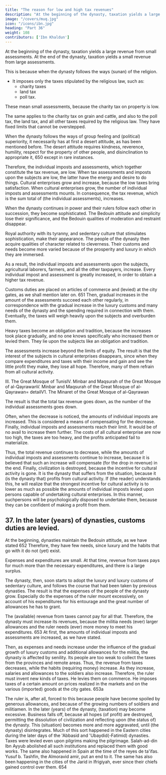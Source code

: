 ```yaml
---
title: "The reason for low and high tax revenues"
description: "At the beginning of the dynasty, taxation yields a large revenue from small assessments. At the end of the dynasty, taxation yields a small revenue from large assessments"
image: "/covers/muq.jpg"
icon: "/icons/ibn.jpg"
heading: "Part 36"
weight: 108
contributors: ['Ibn Khaldun']
---
```



At the beginning of the dynasty, taxation yields a large revenue from small assessments. At the end of the dynasty, taxation yields a small revenue from large assessments.

This is because when the dynasty follows the ways (sunan) of the religion. 
- It imposes only the taxes stipulated by the religious law, such as:
  - charity taxes
  - land tax
  - poll tax. 

These mean small assessments, because the charity tax on property<!--  649 --> is low. 

The same applies to the charity tax on grain and cattle, and also to the poll tax, the land tax, and all other taxes required by the religious law. They have fixed limits that cannot be overstepped.

When the dynasty follows the ways of group feeling and (political) superiority, it necessarily has at first a desert attitude, as has been mentioned before. The desert attitude requires kindness, reverence, humility, respect for the property of other people, and disinclination to appropriate it, 650 except in rare instances.

Therefore, the individual imposts and assessments, which together constitute the tax revenue, are low. When tax assessments and imposts upon the subjects are low, the latter have the energy and desire to do things. Cultural enterprises grow and increase, because the low taxes bring satisfaction. When cultural enterprises grow, the number of individual imposts and assessments mounts. In consequence, the tax revenue, which is the sum total of (the individual assessments), increases.

When the dynasty continues in power and their rulers follow each other in succession, they become sophisticated. The Bedouin attitude and simplicity lose their significance, and the Bedouin qualities of moderation and restraint disappear. 

Royal authority with its tyranny, and sedentary culture that stimulates sophistication, make their appearance. The people of the dynasty then acquire qualities of character related to cleverness. Their customs and needs become more varied because of the prosperity and luxury in which they are immersed. 

As a result, the individual imposts and assessments upon the subjects, agricultural laborers, farmers, and all the other taxpayers, increase. Every individual impost and assessment is greatly increased, in order to obtain a higher tax revenue. 

Customs duties are placed on articles of commerce and (levied) at the city gates, as we shall mention later on. 651
Then, gradual increases in the amount of the assessments succeed each other regularly, in correspondence with the gradual increase in the luxury customs and many needs of the dynasty and the spending required in connection with them.
Eventually, the taxes will weigh heavily upon the subjects and overburden them.

Heavy taxes become an obligation and tradition, because the increases took place gradually, and no one knows specifically who increased them or levied them. They lie upon the subjects like an obligation and tradition.

The assessments increase beyond the limits of equity. The result is that the interest of the subjects in cultural enterprises disappears, since when they compare expenditures and taxes with their income and gain and see the little profit they make, they lose all hope. Therefore, many of them refrain from all cultural activity.


III. The Great Mosque of TunisIV. Minbar and Maqsurah of the Great Mosque of al-QayrawanV. Minbar and Maqsurah of the Great Mosque of al-Qayrawan= detailV1. The Minaret of the Great Mosque of al-Qayrawan


The result is that the total tax revenue goes down, as the number of the individual assessments goes down. 

Often, when the decrease is noticed, the amounts of individual imposts are increased. This
is considered a means of compensating for the decrease. Finally, individual imposts
and assessments reach their limit. It would be of no avail to increase them further.
The costs of all cultural enterprise are now too high, the taxes are too heavy, and the
profits anticipated fail to materialize. 

Thus, the total revenue continues to decrease,
while the amounts of individual imposts and assessments continue to increase,
because it is believed that such an increase will compensate (for the drop in revenue)
in the end. Finally, civilization is destroyed, because the incentive for cultural
activity is gone. It is the dynasty that suffers from the situation, because it (is the
dynasty that) profits from cultural activity.
If (the reader) understands this, he will realize that the strongest incentive for
cultural activity is to lower as much as possible the amounts of individual imposts
levied upon persons capable of undertaking cultural enterprises. In this manner, suchpersons will be psychologically disposed to undertake them, because they can be
confident of making a profit from them.

## 37. In the later (years) of dynasties, customs duties are levied.

At the beginning, dynasties maintain the Bedouin attitude, as we have stated 652 Therefore, they have few needs, since luxury and the habits that go with it do not (yet) exist. 

Expenses and expenditures are small. At that time, revenue from taxes pays for much more than the necessary expenditures, and there is a large surplus.

The dynasty, then, soon starts to adopt the luxury and luxury customs of sedentary culture, and follows the course that had been taken by previous dynasties. The result is that the expenses of the people of the dynasty grow. Especially do the expenses of the ruler mount excessively, on account of his expenditures for his entourage and the great number of allowances he has to grant. 

The (available) revenue from taxes cannot pay for all that. Therefore, the dynasty must increase its
revenues, because the militia needs (ever) larger allowances and the ruler needs
(ever) more money to meet his expenditures. 653 At first, the amounts of individual
imposts and assessments are increased, as we have stated. 

Then, as expenses and needs increase under the influence of the gradual growth of luxury customs and
additional allowances for the militia, the dynasty is affected by senility. Its people
are too weak to collect the taxes from the provinces and remote areas. Thus, the
revenue from taxes decreases, while the habits (requiring money) increase. As they
increase, salaries and allowances to the soldiers also increase. Therefore, the ruler
must invent new kinds of taxes. He levies them on commerce. He imposes taxes of a
certain amount on prices realized in the markets and on the various (imported) goods
at the city gates. 653a 

The ruler is, after all, forced to this because people have become spoiled by generous allowances, and because of the growing numbers of soldiers and militiamen. In the later (years) of the dynasty, (taxation) may become
excessive. Business falls off, because all hopes (of profit) are destroyed, permitting
the dissolution of civilization and reflecting upon (the status of) the dynasty. This
(situation) becomes more and more aggravated, until (the dynasty) disintegrates.
Much of this sort happened in the Eastern cities during the later days of the
'Abbasid and 'Ubaydid(-Fatimid) dynasties. Taxes were levied even upon pilgrims
making the pilgrimage. Salah-ad-din Ibn Ayyub abolished all such institutions and
replaced them with good works. The same also happened in Spain at the time of the
reyes de ta'ifas. Yusuf b. Tashfin, the Almoravid amir, put an end to it. The same
has also been happening in the cities of the Jarid in Ifrigiyah, ever since their chiefs
gained control over them. 654

